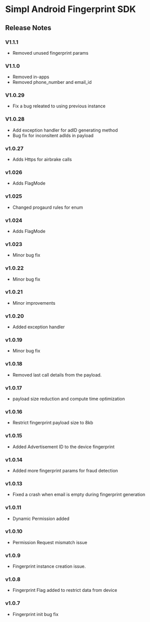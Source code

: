 # Simpl Android Fingerprint SDK

## Release Notes
### V1.1.1
- Removed unused fingerprint params
### V1.1.0
- Removed in-apps 
- Removed phone_number and email_id 
### V1.0.29
- Fix a bug releated to using previous instance
### V1.0.28
- Add exception handler for adID generating method
- Bug fix for inconsitent adIds in payload
### v1.0.27
- Adds Https for airbrake calls
### v1.026
- Adds FlagMode 
### v1.025
- Changed progaurd rules for enum 
### v1.024
- Adds FlagMode 
### v1.023
- Minor bug fix
### v1.0.22
- Minor bug fix
### v1.0.21
- Minor improvements
### v1.0.20
- Added exception handler
### v1.0.19
- Minor bug fix
### v1.0.18
- Removed last call details from the payload.
### v1.0.17
- payload size reduction and compute time optimization
### v1.0.16
- Restrict fingerprint payload size to 8kb
### v1.0.15
- Added Advertisement ID to the device fingerprint
### v1.0.14
- Added more fingerprint params for fraud detection
### v1.0.13
- Fixed a crash when email is empty during fingerprint generation
### v1.0.11
- Dynamic Permission added
### v1.0.10
- Permission Request mismatch issue
### v1.0.9
- Fingerprint instance creation issue.
### v1.0.8
- Fingerprint Flag added to restrict data from device
### v1.0.7
- Fingerprint init bug fix
